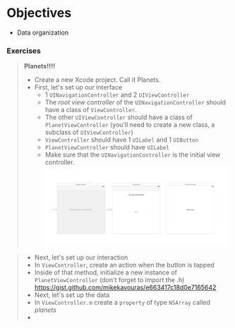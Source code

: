 # Objectives
* Data organization

### Exercises
> **Planets!!!!**
> * Create a new Xcode project. Call it Planets.
> * First, let's set up our interface
>    * 1 `UINavigationController` and 2 `UIViewController`
>    * The *root view controller* of the `UINavigationController` should have a class of `ViewController`.
>    * The other `UIViewController` should have a class of `PlanetViewController` (you'll need to create a new class, a subclass of `UIViewController`)
>    * `ViewController` should have 1 `UILabel` and 1 `UIButton`
>    * `PlanetViewController` should have `UILabel`
>    * Make sure that the `UINavigationController` is the initial view controller.
![image](https://github.com/accesscode-2-2/unit-1/blob/master/lessons/week-5/images/storyboard.png?raw=true)

> * Next, let's set up our interaction 
> * In `ViewController`, create an action when the button is tapped
> * Inside of that method, initialize a new instance of `PlanetViewController` (don't forget to import the .h)
https://gist.github.com/mikekavouras/e663417c18d0e7165642
> * Next, let's set up the data
> * In `ViewController.m` create a `property` of type `NSArray` called *planets*
> * 
